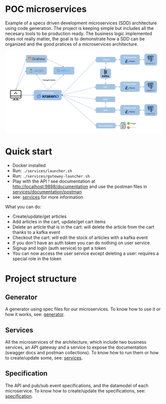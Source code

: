 # POC microservices

Example of a specs driven development microservices (SDD) architecture using code generation.
The project is keeping simple but includes all the necesary tools to be production ready. The business logic implemented does not really matter, the goal is to demonstrate how a SDD can be organized and the good pratices of a microservices architecture.

![](diagram.png)

# Quick start

* Docker installed
* Run: `./services/launcher.sh`
* Run: `./services/gateway-launcher.sh`
* Play with the API ! see documentation at [http://localhost:9898/documentation](http://localhost:9898/documentation) and use the postman files in [services/documentation/postman](services/documentation/postman)
* see: [services](services) for more information

What you can do: 

* Create/update/get articles 
* Add articles in the cart, update/get cart items 
* Delete an article that is in the cart: will delete the article from the cart thanks to a kafka event
* Checkout the cart: will edit the stock of articles with a kafka event
* If you don't have an auth token you can do nothing on user service
* Signup and login (auth service) to get a token
* You can now access the user service except deleting a user: requires a special role in the token


# Project structure

## **Generator**

A generator using spec files for our microservices. To know how to use it or how it works, see: [generator](generator).

## **Services**

All the microservices of the architecture, which include two business services, an API gateway and a service to expose the documentation (swagger docs and postman collections). To know how to run them or how to create/update some, see: [services](services).

## **Specification**

The API and pub/sub event specifications, and the datamodel of each microservice. To know how to create/update the specifications, see: [specification](specification).
